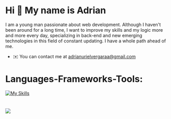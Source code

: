 
Hi 👋 My name is Adrian
=======================

I am a young man passionate about web development. Although I haven't been around for a long time, I want to improve my skills and my logic more and more every day, specializing in back-end and new emerging technologies in this field of constant updating. I have a whole path ahead of me.

* ✉️  You can contact me at [adrianurielvergaraa@gmail.com](mailto:adrianurielvergaraa@gmail.com)

# Languages-Frameworks-Tools:
[![My Skills](https://skillicons.dev/icons?i=html,css,javascript,typescript,astro,git,github,tailwind,react,next,figma,nodejs,npm,notion&theme=dark&perline=7)](https://skillicons.dev)


#

![](https://quotes-github-readme.vercel.app/api?type=horizontal&theme=dark)




